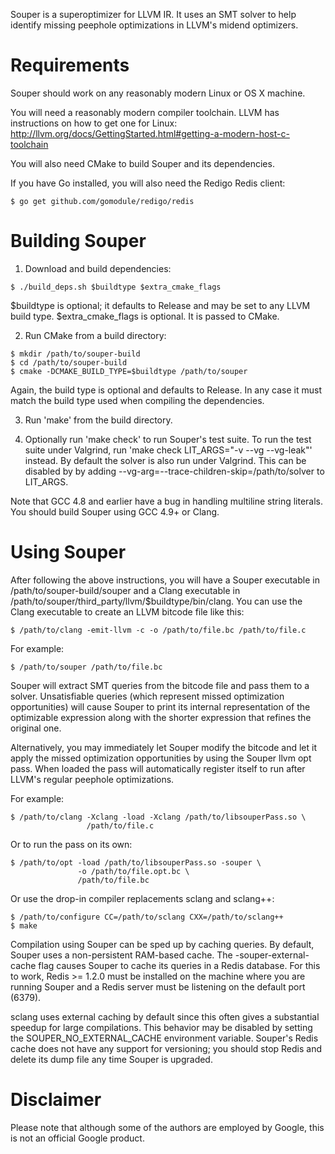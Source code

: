 Souper is a superoptimizer for LLVM IR. It uses an SMT solver to help identify
missing peephole optimizations in LLVM's midend optimizers.

# Requirements

Souper should work on any reasonably modern Linux or OS X machine.

You will need a reasonably modern compiler toolchain. LLVM has instructions
on how to get one for Linux:
http://llvm.org/docs/GettingStarted.html#getting-a-modern-host-c-toolchain

You will also need CMake to build Souper and its dependencies.

If you have Go installed, you will also need the Redigo Redis client:
```
$ go get github.com/gomodule/redigo/redis
```

# Building Souper

1. Download and build dependencies:
```
$ ./build_deps.sh $buildtype $extra_cmake_flags
```
   $buildtype is optional; it defaults to Release and may be set to any LLVM
   build type.
   $extra_cmake_flags is optional. It is passed to CMake.

2. Run CMake from a build directory:
```
$ mkdir /path/to/souper-build
$ cd /path/to/souper-build
$ cmake -DCMAKE_BUILD_TYPE=$buildtype /path/to/souper
```
   Again, the build type is optional and defaults to Release. In any case it
   must match the build type used when compiling the dependencies.

3. Run 'make' from the build directory.

4. Optionally run 'make check' to run Souper's test suite. To run the test suite
   under Valgrind, run 'make check LIT_ARGS="-v --vg --vg-leak"' instead. By
   default the solver is also run under Valgrind. This can be disabled by
   by adding --vg-arg=--trace-children-skip=/path/to/solver to LIT_ARGS.

Note that GCC 4.8 and earlier have a bug in handling multiline string
literals. You should build Souper using GCC 4.9+ or Clang.

# Using Souper

After following the above instructions, you will have a Souper
executable in /path/to/souper-build/souper and a Clang executable in
/path/to/souper/third_party/llvm/$buildtype/bin/clang.  You can use the
Clang executable to create an LLVM bitcode file like this:
```
$ /path/to/clang -emit-llvm -c -o /path/to/file.bc /path/to/file.c
```

For example:
```
$ /path/to/souper /path/to/file.bc
```

Souper will extract SMT queries from the bitcode file and pass them to
a solver. Unsatisfiable queries (which represent missed optimization
opportunities) will cause Souper to print its internal representation
of the optimizable expression along with the shorter expression that
refines the original one.

Alternatively, you may immediately let Souper modify the bitcode and let
it apply the missed optimization opportunities by using the Souper llvm opt
pass. When loaded the pass will automatically register itself to run after
LLVM's regular peephole optimizations.

For example:
```
$ /path/to/clang -Xclang -load -Xclang /path/to/libsouperPass.so \
                 /path/to/file.c
```

Or to run the pass on its own:
```
$ /path/to/opt -load /path/to/libsouperPass.so -souper \
               -o /path/to/file.opt.bc \
               /path/to/file.bc
```

Or use the drop-in compiler replacements sclang and sclang++:
```
$ /path/to/configure CC=/path/to/sclang CXX=/path/to/sclang++
$ make
```

Compilation using Souper can be sped up by caching queries. By default, Souper
uses a non-persistent RAM-based cache. The -souper-external-cache flag causes
Souper to cache its queries in a Redis database. For this to work, Redis >=
1.2.0 must be installed on the machine where you are running Souper and a Redis
server must be listening on the default port (6379).

sclang uses external caching by default since this often gives a substantial
speedup for large compilations. This behavior may be disabled by setting the
SOUPER_NO_EXTERNAL_CACHE environment variable. Souper's Redis cache does not
have any support for versioning; you should stop Redis and delete its dump file
any time Souper is upgraded.

# Disclaimer

Please note that although some of the authors are employed by Google, this
is not an official Google product.
